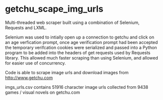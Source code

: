 # getchu_scape_img_urls

Multi-threaded web scraper built using a combination of Selenium, Requests and LXML.

Selenium was used to intially open up a connection to getchu and click on an age verfication prompt, once age verification prompt had been accepted
the temporary verifcation cookies were serialized and passed into a Python program to be added into the headers of get requests used by Requests library. This allowed much faster scraping than using Selenium, and allowed for easier use of concurrency. 

Code is able to scrape image urls and download images from http://www.getchu.com

imgs_urls.csv contains 51916 character image urls collected from 9438 games / visual novels on getchu.com
